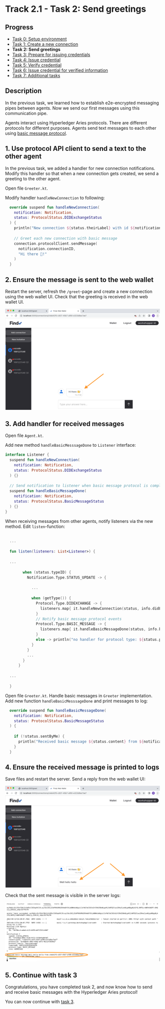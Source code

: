 # Track 2.1 - Task 2: Send greetings

## Progress

* [Task 0: Setup environment](../README.md#task-0-setup-environment)
* [Task 1: Create a new connection](../task1/README.md#track-21---task-1-create-a-new-connection)
* **Task 2: Send greetings**
* [Task 3: Prepare for issuing credentials](../task3/README.md#track-21---task-3-prepare-for-issuing-credentials)
* [Task 4: Issue credential](../task4/README.md#track-21---task-4-issue-credential)
* [Task 5: Verify credential](../task5/README.md#track-21---task-5-verify-credential)
* [Task 6: Issue credential for verified information](../task6/README.md#track-21---task-6-issue-credential-for-verified-information)
* [Task 7: Additional tasks](../task7/README.md#track-21---task-7-additional-tasks)

## Description

In the previous task, we learned how to establish e2e-encrypted messaging pipes between agents. Now
we send our first messages using this communication pipe.

Agents interact using Hyperledger Aries protocols. There are different protocols for different purposes.
Agents send text messages to each other using
[basic message protocol](https://github.com/hyperledger/aries-rfcs/blob/main/features/0095-basic-message/README.md).

## 1. Use protocol API client to send a text to the other agent

In the previous task, we added a handler for new connection notifications.
Modify this handler so that when a new connection gets created, we send a greeting
to the other agent.

Open file `Greeter.kt`.

Modify handler `handleNewConnection` to following:

```kotlin
  override suspend fun handleNewConnection(
    notification: Notification,
    status: ProtocolStatus.DIDExchangeStatus
  ) {
    println("New connection ${status.theirLabel} with id ${notification.connectionID}")

    // Greet each new connection with basic message
    connection.protocolClient.sendMessage(
      notification.connectionID,
      "Hi there 👋!"
    )
  }
```

## 2. Ensure the message is sent to the web wallet

Restart the server, refresh the `/greet`-page and create a new connection using the web wallet UI.
Check that the greeting is received in the web wallet UI.

![Receive message in web wallet](./docs/receive-basic-message-web-wallet.png)

## 3. Add handler for received messages

Open file `Agent.kt`.

Add new method `handleBasicMesssageDone` to `Listener` interface:

```kotlin
interface Listener {
  suspend fun handleNewConnection(
    notification: Notification,
    status: ProtocolStatus.DIDExchangeStatus
  ) {}

  // Send notification to listener when basic message protocol is completed
  suspend fun handleBasicMessageDone(
    notification: Notification,
    status: ProtocolStatus.BasicMessageStatus
  ) {}
}
```

When receiving messages from other agents, notify listeners via the new method.
Edit `listen`-function:

```kotlin

  ...

  fun listen(listeners: List<Listener>) {

  ...

        when (status.typeID) {
          Notification.Type.STATUS_UPDATE -> {

            ...

            when (getType()) {
              Protocol.Type.DIDEXCHANGE -> {
                listeners.map{ it.handleNewConnection(status, info.didExchange) }
              }
              // Notify basic message protocol events
              Protocol.Type.BASIC_MESSAGE -> {
                listeners.map{ it.handleBasicMessageDone(status, info.basicMessage) }
              }
              else -> println("no handler for protocol type: ${status.protocolType}")
            }
          }
          ...
        }
      }

  ...

  }
```

Open file `Greeter.kt`.
Handle basic messages in `Greeter` implementation. Add new function `handleBasicMesssageDone`
and print messages to log:

```kotlin
  override suspend fun handleBasicMessageDone(
    notification: Notification,
    status: ProtocolStatus.BasicMessageStatus
  ) {

    if (!status.sentByMe) {
      println("Received basic message ${status.content} from ${notification.connectionID}")
    }
  }
```

## 4. Ensure the received message is printed to logs

Save files and restart the server. Send a reply from the web wallet UI:

![Send message in web wallet](./docs/send-basic-message-web-wallet.png)

Check that the sent message is visible in the server logs:

![Server logs](./docs/server-logs-basic-message.png)

## 5. Continue with task 3

Congratulations, you have completed task 2, and now know how to send and receive
basic messages with the Hyperledger Aries protocol!

You can now continue with [task 3](../task3/README.md).
